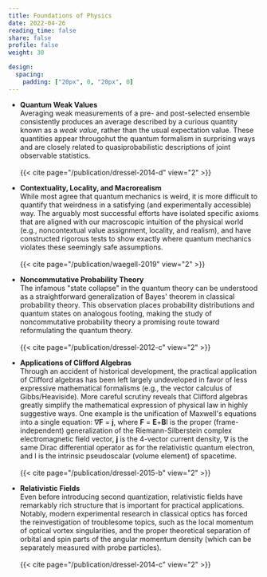 ```yaml
---
title: Foundations of Physics
date: 2022-04-26
reading_time: false  
share: false  
profile: false  
weight: 30

design:
  spacing:
    padding: ["20px", 0, "20px", 0]
---
```


- **Quantum Weak Values**\
    Averaging weak measurements of a pre- and post-selected ensemble consistently produces an average described by a curious quantity known as a _weak value_, rather than the usual expectation value. These quantities appear througohut the quantum formalism in surprising ways and are closely related to quasiprobabilistic descriptions of joint observable statistics.<br/>\
    {{< cite page="/publication/dressel-2014-d" view="2" >}}
 

- **Contextuality, Locality, and Macrorealism**\
    While most agree that quantum mechanics is weird, it is more difficult to quantify that weirdness in a satisfying (and experimentally accessible) way. The arguably most successful efforts have isolated specific axioms that are aligned with our macroscopic intuition of the physical world (e.g., noncontextual value assignment, locality, and realism), and have constructed rigorous tests to show exactly where quantum mechanics violates these seemingly safe assumptions.<br/>\
    {{< cite page="/publication/waegell-2019" view="2" >}}


- **Noncommutative Probability Theory**\
    The infamous "state collapse" in the quantum theory can be understood as a straightforward generalization of Bayes' theorem in classical probability theory. This observation places probability distributions and quantum states on analogous footing, making the study of noncommutative probability theory a promising route toward reformulating the quantum theory.<br/>\
    {{< cite page="/publication/dressel-2012-c" view="2" >}}


- **Applications of Clifford Algebras**\
    Through an accident of historical development, the practical application of Clifford algebras has been left largely undeveloped in favor of less expressive mathematical formalisms (e.g., the vector calculus of Gibbs/Heaviside). More careful scrutiny reveals that Clifford algebras greatly simplify the mathematical expression of physical law in highly suggestive ways. One example is the unification of Maxwell's equations into a single equation: &nabla;<b>F</b> = <b>j</b>, where <b>F</b> = <b>E</b>+<b>B</b>I is the proper (frame-independent) generalization of the Riemann-Silberstein complex electromagnetic field vector, <b>j</b> is the 4-vector current density, &nabla; is the same Dirac differential operator as for the relativistic quantum electron, and I is the intrinsic pseudoscalar (volume element) of spacetime.<br/>\
    {{< cite page="/publication/dressel-2015-b" view="2" >}}


- **Relativistic Fields**\
    Even before introducing second quantization, relativistic fields have remarkably rich structure that is important for practical applications. Notably, modern experimental research in classical optics has forced the reinvestigation of troublesome topics, such as the local momentum of optical vortex singularities, and the proper theoretical separation of orbital and spin parts of the angular momentum density (which can be separately measured with probe particles).<br/>\
    {{< cite page="/publication/dressel-2014-c" view="2" >}}


